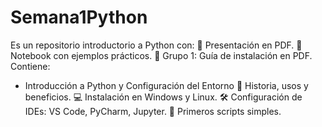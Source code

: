 # Semana1Python
Es un repositorio introductorio a Python con: 📄 Presentación en PDF. 📒 Notebook con ejemplos prácticos. 📝 Grupo 1: Guía de instalación en PDF.
Contiene:
- Introducción a Python y Configuración del Entorno
📜 Historia, usos y beneficios.
💻 Instalación en Windows y Linux.
🛠️ Configuración de IDEs: VS Code, PyCharm, Jupyter.
🐍 Primeros scripts simples.
